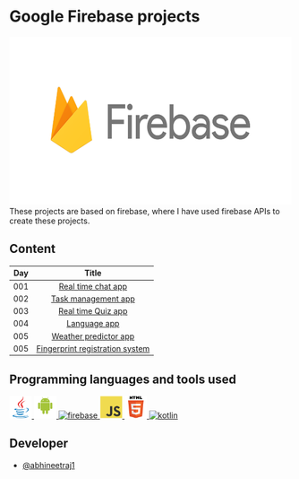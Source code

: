 # Google Firebase projects

<img src="https://github.com/abhineetraj1/google-firebase-projects/raw/main/image00.png" height="300px">
These projects are based on firebase, where I have used firebase APIs to create these projects.

## Content

| Day | Title      |
| --- |:----------: |
| 001 | [Real time chat app](firebase-chat/) |
| 002 | [Task management app](firebase-task-app) |
| 003 | [Real time Quiz app](firebase-quiz-app) |
| 004 | [Language app](firebase-language-translation-app) |
| 005 | [Weather predictor app](firebase-weather-predictor) |
| 005 | [Fingerprint registration system](firebase-fingerprint) |

## Programming languages and tools used
<a href="https://www.java.com" target="_blank" rel="noreferrer"> <img src="https://raw.githubusercontent.com/devicons/devicon/master/icons/java/java-original.svg" alt="java" width="40" height="40"/> </a><a href="https://developer.android.com" target="_blank" rel="noreferrer"> <img src="https://raw.githubusercontent.com/devicons/devicon/master/icons/android/android-original-wordmark.svg" alt="android" width="40" height="40"/></a><a href="https://firebase.google.com/" target="_blank" rel="noreferrer"> <img src="https://www.vectorlogo.zone/logos/firebase/firebase-icon.svg" alt="firebase" width="40" height="40"/> </a><a href="https://developer.mozilla.org/en-US/docs/Web/JavaScript" target="_blank" rel="noreferrer"> <img src="https://raw.githubusercontent.com/devicons/devicon/master/icons/javascript/javascript-original.svg" alt="javascript" width="40" height="40"/> </a><a href="https://www.w3.org/html/" target="_blank" rel="noreferrer"> <img src="https://raw.githubusercontent.com/devicons/devicon/master/icons/html5/html5-original-wordmark.svg" alt="html5" width="40" height="40"/> </a>  <a href="https://kotlinlang.org" target="_blank" rel="noreferrer"> <img src="https://www.vectorlogo.zone/logos/kotlinlang/kotlinlang-icon.svg" alt="kotlin" width="40" height="40"/> </a>

## Developer
*	[@abhineetraj1](https://github.com/abhineetraj1)